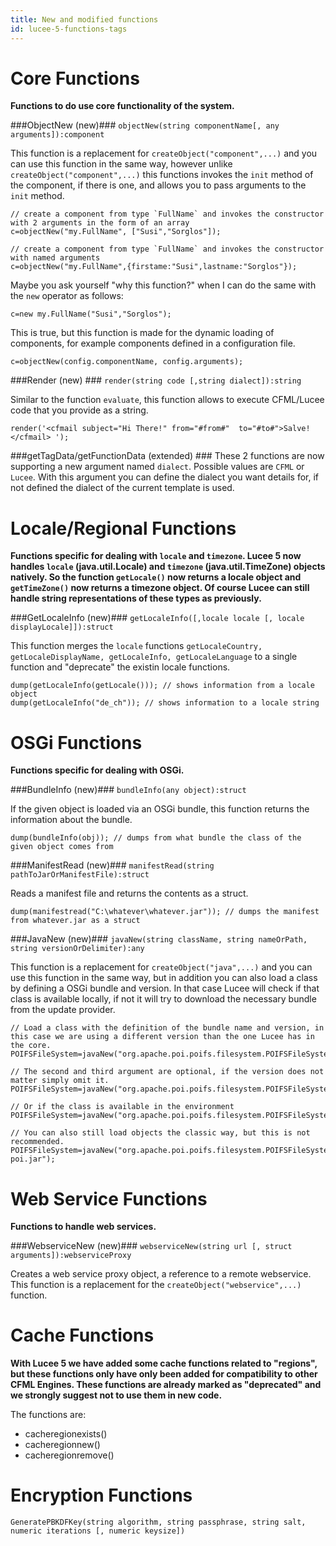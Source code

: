 ```yaml
---
title: New and modified functions
id: lucee-5-functions-tags
---
```


# Core Functions #
**Functions to do use core functionality of the system.**


###ObjectNew (new)###
`objectNew(string componentName[, any arguments]):component`

This function is a replacement for `createObject("component",...)` and you can use this function in the same way, however unlike `createObject("component",...)` this functions invokes the `init` method of the component, if there is one, and allows you to pass arguments to the `init` method.

```luceescript
// create a component from type `FullName` and invokes the constructor with 2 arguments in the form of an array
c=objectNew("my.FullName", ["Susi","Sorglos"]);

// create a component from type `FullName` and invokes the constructor with named arguments
c=objectNew("my.FullName",{firstame:"Susi",lastname:"Sorglos"});
```

Maybe you ask yourself "why this function?" when I can do the same with the `new` operator as follows:

```luceescript
c=new my.FullName("Susi","Sorglos");
```

This is true, but this function is made for the dynamic loading of components, for example components defined in a configuration file.

```luceescript
c=objectNew(config.componentName, config.arguments);
```

###Render (new) ###
`render(string code [,string dialect]):string`

Similar to the function `evaluate`, this function allows to execute CFML/Lucee code that you provide as a string.

```luceescript
render('<cfmail subject="Hi There!" from="#from#"  to="#to#">Salve!</cfmail> ');
```

###getTagData/getFunctionData (extended) ###
These 2 functions are now supporting a new argument named `dialect`.
Possible values are `CFML` or `Lucee`.
With this argument you can define the dialect you want details for, if not defined the dialect of the current template is used.

# Locale/Regional Functions #
**Functions specific for dealing with `locale` and  `timezone`. Lucee 5 now handles `locale` (java.util.Locale) and `timezone` (java.util.TimeZone) objects natively.
So the function `getLocale()` now returns a locale object and `getTimeZone()` now returns a timezone object. Of course Lucee can still handle string representations of these types as previously.**

###GetLocaleInfo (new)###
`getLocaleInfo([,locale locale [, locale displayLocale]]):struct`

This function merges the `locale` functions `getLocaleCountry, getLocaleDisplayName, getLocaleInfo, getLocaleLanguage` to a single function and "deprecate" the existin locale functions.

```luceescript
dump(getLocaleInfo(getLocale())); // shows information from a locale object
dump(getLocaleInfo("de_ch")); // shows information to a locale string
```

# OSGi Functions #
**Functions specific for dealing with OSGi.**

###BundleInfo (new)###
`bundleInfo(any object):struct`

If the given object is loaded via an OSGi bundle, this function returns the information about the bundle.

```luceescript
dump(bundleInfo(obj)); // dumps from what bundle the class of the given object comes from
```

###ManifestRead (new)###
`manifestRead(string pathToJarOrManifestFile):struct`

Reads a manifest file and returns the contents as a struct.

```luceescript
dump(manifestread("C:\whatever\whatever.jar")); // dumps the manifest from whatever.jar as a struct
```


###JavaNew (new)###
`javaNew(string className, string nameOrPath, string versionOrDelimiter):any`

This function is a replacement for `createObject("java",...)` and you can use this function in the same way, but in addition you can also load a class by defining a OSGi bundle and version. In that case Lucee will check if that class is available locally, if not it will try to download the necessary bundle from the update provider.

```luceescript
// Load a class with the definition of the bundle name and version, in this case we are using a different version than the one Lucee has in the core.
POIFSFileSystem=javaNew("org.apache.poi.poifs.filesystem.POIFSFileSystem","apache.poi","3.11.0");

// The second and third argument are optional, if the version does not matter simply omit it.
POIFSFileSystem=javaNew("org.apache.poi.poifs.filesystem.POIFSFileSystem","apache.poi");

// Or if the class is available in the environment
POIFSFileSystem=javaNew("org.apache.poi.poifs.filesystem.POIFSFileSystem");

// You can also still load objects the classic way, but this is not recommended.
POIFSFileSystem=javaNew("org.apache.poi.poifs.filesystem.POIFSFileSystem","C:\whatever\apache-poi.jar");
```

# Web Service Functions #
**Functions to handle web services.**

###WebserviceNew (new)###
`webserviceNew(string url [, struct arguments]):webserviceProxy`

Creates a web service proxy object, a reference to a remote webservice. This function is a replacement for the `createObject("webservice",...)` function.

# Cache Functions #
**With Lucee 5 we have added some cache functions related to "regions", but these functions only have only been added for compatibility to other CFML Engines. These functions are already marked as "deprecated" and we strongly suggest not to use them in new code.**

The functions are:

* cacheregionexists()
* cacheregionnew()
* cacheregionremove()

# Encryption Functions #

`GeneratePBKDFKey(string algorithm, string passphrase, string salt, numeric iterations [, numeric keysize])`
